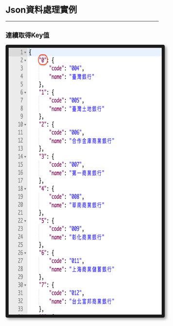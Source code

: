 # Json資料處理實例

---

## 連續取得Key值

<center>
  <img src="/assets/JsonKeyValue.png" alt="Cowman" style="border-radius:5px; box-shadow:5px 5px 10px rgba(0, 0, 0, 0.4)" width="800" height="880" border="10"/>
</center>




